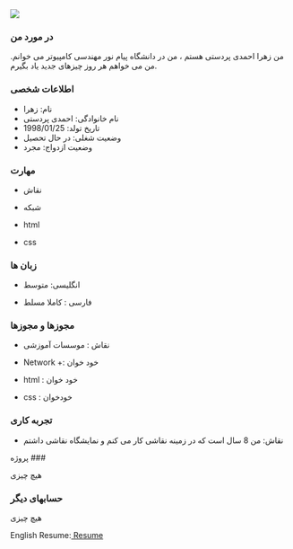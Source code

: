 <img src="https://avatars1.githubusercontent.com/u/72106159?s=400&u=6af666db01199f51b5d99b7ec0bcbe92e165e87b&v=4"/>




### در مورد من

من زهرا احمدی پردستی هستم ، من در دانشگاه پیام نور مهندسی کامپیوتر می خوانم. من می خواهم هر روز چیزهای جدید یاد بگیرم.

 ### اطلاعات شخصی
- نام: زهرا 
- نام خانوادگی: احمدی پردستی
- تاریخ تولد: 1998/01/25
- وضعیت شغلی: در حال تحصیل
- وضعیت ازدواج: مجرد

### مهارت

- نقاش

- شبکه

- html

- css

### زبان ها

- انگلیسی: متوسط 

- فارسی : کاملا مسلط

### مجوزها و مجوزها

- نقاش : موسسات آموزشی

- Network +: خود خوان

- html : خود خوان

- css : خودخوان

### تجربه کاری

- نقاش: من 8 سال است که در زمینه نقاشی کار می کنم و نمایشگاه نقاشی داشتم

پروژه ###

هیچ چیزی

### حسابهای دیگر

هیچ چیزی

English Resume:<a href="https://za-ahmadi-fa.github.io/"> Resume </a>
